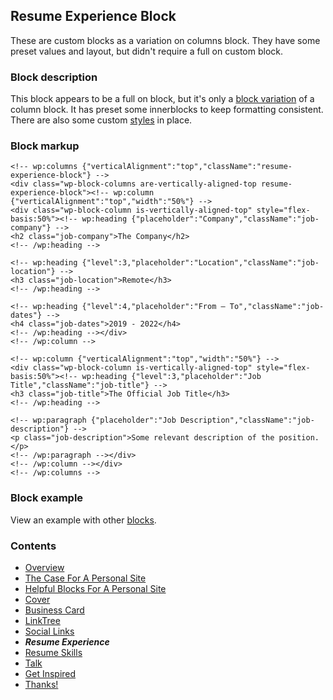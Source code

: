 ## Resume Experience Block
These are custom blocks as a variation on columns block. They have some preset values and layout, but didn't require a full on custom block. 

### Block description
This block appears to be a full on block, but it's only a [block variation](https://github.com/circlecube/evans-block-theme/blob/main/block-variations/resume-experience.js) of a column block. It has preset some innerblocks to keep formatting consistent. There are also some custom [styles](https://github.com/circlecube/evans-block-theme/blob/main/block-variations/_resume-experience.scss) in place.


### Block markup
```
<!-- wp:columns {"verticalAlignment":"top","className":"resume-experience-block"} -->
<div class="wp-block-columns are-vertically-aligned-top resume-experience-block"><!-- wp:column {"verticalAlignment":"top","width":"50%"} -->
<div class="wp-block-column is-vertically-aligned-top" style="flex-basis:50%"><!-- wp:heading {"placeholder":"Company","className":"job-company"} -->
<h2 class="job-company">The Company</h2>
<!-- /wp:heading -->

<!-- wp:heading {"level":3,"placeholder":"Location","className":"job-location"} -->
<h3 class="job-location">Remote</h3>
<!-- /wp:heading -->

<!-- wp:heading {"level":4,"placeholder":"From – To","className":"job-dates"} -->
<h4 class="job-dates">2019 - 2022</h4>
<!-- /wp:heading --></div>
<!-- /wp:column -->

<!-- wp:column {"verticalAlignment":"top","width":"50%"} -->
<div class="wp-block-column is-vertically-aligned-top" style="flex-basis:50%"><!-- wp:heading {"level":3,"placeholder":"Job Title","className":"job-title"} -->
<h3 class="job-title">The Official Job Title</h3>
<!-- /wp:heading -->

<!-- wp:paragraph {"placeholder":"Job Description","className":"job-description"} -->
<p class="job-description">Some relevant description of the position.</p>
<!-- /wp:paragraph --></div>
<!-- /wp:column --></div>
<!-- /wp:columns -->
```

### Block example
View an example with other [blocks](https://evanmullins.com/blocks/#experience).

### Contents
- [Overview](overview.md)
- [The Case For A Personal Site](case-for-personal-site.md)
- [Helpful Blocks For A Personal Site](helpful-blocks.md)
 - [Cover](cover.md)
 - [Business Card](business-card.md)
 - [LinkTree](linktree-block.md)
 - [Social Links](social-links.md)
 - ***Resume Experience***
 - [Resume Skills](resume-skills.md)
 - [Talk](talk.md)
- [Get Inspired](insipration.md)
- [Thanks!](thanks.md)